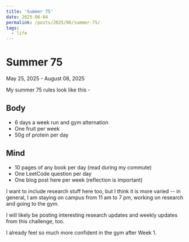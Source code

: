 ```yaml
---
title: 'Summer 75'
date: 2025-06-04
permalink: /posts/2025/06/summer-75/
tags:
  - life
---
```

# Summer 75 

May 25, 2025 - August 08, 2025

My summer 75 rules look like this - 

## Body
* 6 days a week run and gym alternation 
* One fruit per week
* 50g of protein per day

## Mind
* 10 pages of any book per day (read during my commute)
* One LeetCode question per day
* One blog post here per week (reflection is important)

I want to include research stuff here too, but I think it is more varied -- in general, I am staying on campus from 11 am to 7 pm, working on research and going to the gym. 

I will likely be posting interesting research updates and weekly updates from this challenge, too. 

I already feel so much more confident in the gym after Week 1. 






